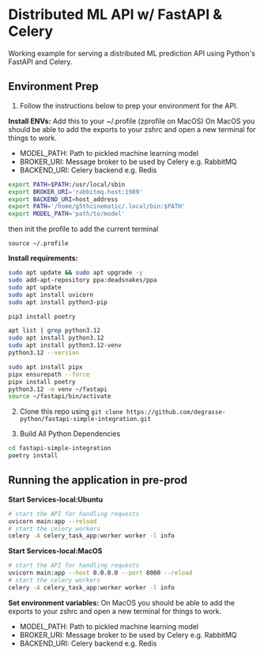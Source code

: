 # Distributed ML API w/ FastAPI & Celery
Working example for serving a distributed ML prediction API using Python's FastAPI and Celery. 


## Environment Prep 

1. Follow the instructions below to prep your environment for the API.

**Install ENVs:**
Add this to your ~/.profile (zprofile on MacOS)
On MacOS you should be able to add the exports to your zshrc and open a new terminal for things to work.
* MODEL_PATH: Path to pickled machine learning model
* BROKER_URI: Message broker to be used by Celery e.g. RabbitMQ
* BACKEND_URI: Celery backend e.g. Redis

```bash
export PATH=$PATH:/usr/local/sbin
export BROKER_URI='rabbitmq.host:1989'
export BACKEND_URI=host_address
export PATH='/home/g5thcinematic/.local/bin:$PATH'
export MODEL_PATH='path/to/model'
```

then init the profile to add the current terminal

`source ~/.profile`

**Install requirements:**
```bash
sudo apt update && sudo apt upgrade -y
sudo add-apt-repository ppa:deadsnakes/ppa
sudo apt update
sudo apt install uvicorn
sudo apt install python3-pip

pip3 install poetry
```

```bash
apt list | grep python3.12
sudo apt install python3.12
sudo apt install python3.12-venv
python3.12 --version

sudo apt install pipx
pipx ensurepath --force
pipx install poetry
python3.12 -m venv ~/fastapi
source ~/fastapi/bin/activate
```


2.  Clone this repo using 
`git clone https://github.com/degrasse-python/fastapi-simple-integration.git`


3. Build All Python Dependencies
``` bash
cd fastapi-simple-integration
poetry install
```

## Running the application in pre-prod

**Start Services-local:Ubuntu**
```bash
# start the API for handling requests
uvicorn main:app --reload
# start the celery workers
celery -A celery_task_app:worker worker -l info
```

**Start Services-local:MacOS**
```bash
# start the API for handling requests
uvicorn main:app --host 0.0.0.0 --port 8000 --reload
# start the celery workers
celery -A celery_task_app:worker worker -l info

```

**Set environment variables:**
On MacOS you should be able to add the exports to your zshrc and open a new terminal for things to work.
* MODEL_PATH: Path to pickled machine learning model
* BROKER_URI: Message broker to be used by Celery e.g. RabbitMQ
* BACKEND_URI: Celery backend e.g. Redis
